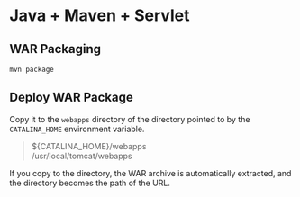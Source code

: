 # Java + Maven + Servlet

## WAR Packaging

```bash
mvn package
```

## Deploy WAR Package

Copy it to the `webapps` directory of the directory pointed to by the `CATALINA_HOME` environment variable.

> ${CATALINA_HOME}/webapps  
> /usr/local/tomcat/webapps  

If you copy to the directory, the WAR archive is automatically extracted, and the directory becomes the path of the URL.
